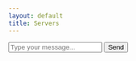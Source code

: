 ```yaml
---
layout: default
title: Servers
---
```


<!--This feature Belongs to: Orlando-->


<html lang="en">
<head>
    <meta charset="UTF-8">
    <meta name="viewport" content="width=device-width, initial-scale=1.0">
    <title>Simple Texting App</title>
    <style>
        body {
            font-family: Arial, sans-serif;
        }
        .messages {
            border: 1px solid #ccc;
            padding: 10px;
            max-height: 300px;
            overflow-y: scroll;
        }
        .input-container {
            margin-top: 10px;
        }
        .message-input{
            width: 1000px
            height: 100px
        }
    </style>
</head>
<body>
    <div id="messages"></div>
    <div id="input-container">
        <input type="text" id="messageInput" placeholder="Type your message...">
        <button onclick="sendMessage()">Send</button>
    </div>
    <script>
        function sendMessage() {
            const messageInput = document.getElementById('messageInput');
            const message = messageInput.value.trim();
            if (message !== '') {
                appendMessage('You', message);
                messageInput.value = '';
            }
        }
        function appendMessage(sender, text) {
            const messagesContainer = document.getElementById('messages');
            const messageElement = document.createElement('div');
            messageElement.innerHTML = `<strong>${sender}:</strong> ${text}`;
            messagesContainer.appendChild(messageElement);
            messagesContainer.scrollTop = messagesContainer.scrollHeight;
        }
    </script>
</body>
</html>
